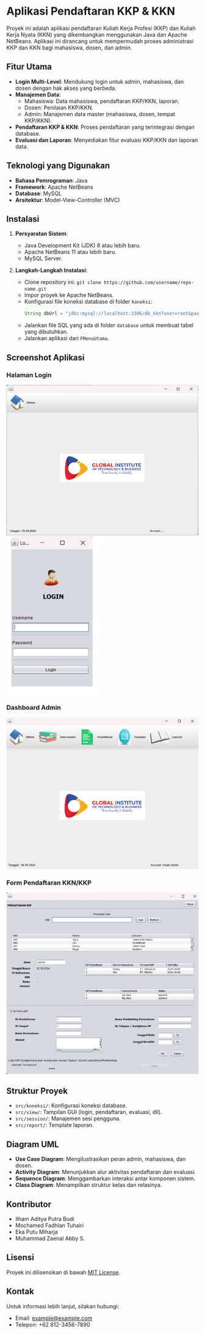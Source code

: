 # Aplikasi Pendaftaran KKP & KKN

Proyek ini adalah aplikasi pendaftaran Kuliah Kerja Profesi (KKP) dan Kuliah Kerja Nyata (KKN) yang dikembangkan menggunakan Java dan Apache NetBeans. Aplikasi ini dirancang untuk mempermudah proses administrasi KKP dan KKN bagi mahasiswa, dosen, dan admin.

## Fitur Utama
- **Login Multi-Level**: Mendukung login untuk admin, mahasiswa, dan dosen dengan hak akses yang berbeda.
- **Manajemen Data**: 
  - Mahasiswa: Data mahasiswa, pendaftaran KKP/KKN, laporan.
  - Dosen: Penilaian KKP/KKN.
  - Admin: Manajemen data master (mahasiswa, dosen, tempat KKP/KKN).
- **Pendaftaran KKP & KKN**: Proses pendaftaran yang terintegrasi dengan database.
- **Evaluasi dan Laporan**: Menyediakan fitur evaluasi KKP/KKN dan laporan data.

## Teknologi yang Digunakan
- **Bahasa Pemrograman**: Java
- **Framework**: Apache NetBeans
- **Database**: MySQL
- **Arsitektur**: Model-View-Controller (MVC)

## Instalasi
1. **Persyaratan Sistem**:
   - Java Development Kit (JDK) 8 atau lebih baru.
   - Apache NetBeans 11 atau lebih baru.
   - MySQL Server.
   
2. **Langkah-Langkah Instalasi**:
   - Clone repository ini: `git clone https://github.com/username/repo-name.git`
   - Impor proyek ke Apache NetBeans.
   - Konfigurasi file koneksi database di folder `koneksi`:
     ```java
     String dbUrl = "jdbc:mysql://localhost:3306/db_kkn?user=root&password=your_password";
     ```
   - Jalankan file SQL yang ada di folder `database` untuk membuat tabel yang dibutuhkan.
   - Jalankan aplikasi dari `FMenuUtama`.

## Screenshot Aplikasi
### Halaman Login
![Halaman Login](https://github.com/skrulleps/kkn-kkpDesktop/blob/main/Menu%20Utama%20Sebelum%20Login.png)
![Frame Login](https://github.com/skrulleps/kkn-kkpDesktop/blob/main/Login.png)

### Dashboard Admin
![Dashboard Admin](https://github.com/skrulleps/kkn-kkpDesktop/blob/main/Menu%20Utama.png)

### Form Pendaftaran KKN/KKP
![Form Pendaftaran KKN/KKP](https://github.com/skrulleps/kkn-kkpDesktop/blob/main/FDaftarkkp.jpg)


## Struktur Proyek
- `src/koneksi/`: Konfigurasi koneksi database.
- `src/view/`: Tampilan GUI (login, pendaftaran, evaluasi, dll).
- `src/session/`: Manajemen sesi pengguna.
- `src/report/`: Template laporan.

## Diagram UML
- **Use Case Diagram**: Mengilustrasikan peran admin, mahasiswa, dan dosen.
- **Activity Diagram**: Menunjukkan alur aktivitas pendaftaran dan evaluasi.
- **Sequence Diagram**: Menggambarkan interaksi antar komponen sistem.
- **Class Diagram**: Menampilkan struktur kelas dan relasinya.

## Kontributor
- Ilham Aditya Putra Budi  
- Mochamed Fadhlan Tuhairi  
- Eka Putu Miharja  
- Muhammad Zaenal Abby S.

## Lisensi
Proyek ini dilisensikan di bawah [MIT License](LICENSE).

## Kontak
Untuk informasi lebih lanjut, silakan hubungi:
- Email: example@example.com
- Telepon: +62 812-3456-7890

